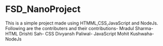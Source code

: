 # FSD_NanoProject
This is a simple project made using HTMML,CSS,JavaScript and NodeJs. 
Following are the contributers and their contributions-
  Mradul Sharma- HTML
  Drishti Sah- CSS
  Divyansh Paliwal- JavaScript
  Mohit Kushwaha- NodeJs
